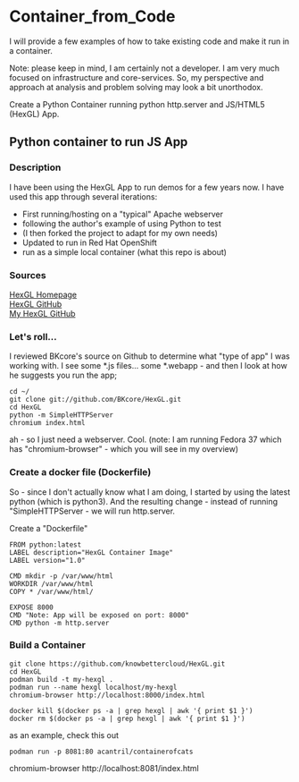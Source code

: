 # Container_from_Code

I will provide a few examples of how to take existing code and make it run in a container.

Note: please keep in mind, I am certainly not a developer.  I am very much focused on infrastructure and core-services.  So, my perspective and approach at analysis and problem solving may look a bit unorthodox.  


Create a Python Container running python http.server and JS/HTML5 (HexGL) App.

## Python container to run JS App

### Description
I have been using the HexGL App to run demos for a few years now.  I have used this app through several iterations:

* First running/hosting on a "typical" Apache webserver
* following the author's example of using Python to test  
* (I then forked the project to adapt for my own needs)
* Updated to run in Red Hat OpenShift
* run as a simple local container (what this repo is about)

### Sources
[HexGL Homepage](https://hexgl.bkcore.com/)  
[HexGL GitHub](https://github.com/BKcore/HexGL)  
[My HexGL GitHub](https://github.com/KnowBetterCloud/HexGL)  

### Let's roll...
I reviewed BKcore's source on Github to determine what "type of app" I was working with.  I see some *.js files... some *.webapp - and then I look at how he suggests you run the app;

```
cd ~/
git clone git://github.com/BKcore/HexGL.git
cd HexGL
python -m SimpleHTTPServer
chromium index.html
```
ah - so I just need a webserver.  Cool.  (note:  I am running Fedora 37 which has "chromium-browser" - which you will see in my overview)

### Create a docker file (Dockerfile)
So - since I don't actually know what I am doing, I started by using the latest python (which is python3).  And the resulting change - instead of running "SimpleHTTPServer - we will run http.server.

Create a "Dockerfile"
```
FROM python:latest
LABEL description="HexGL Container Image"
LABEL version="1.0"

CMD mkdir -p /var/www/html
WORKDIR /var/www/html
COPY * /var/www/html/

EXPOSE 8000
CMD "Note: App will be exposed on port: 8000"
CMD python -m http.server
```

### Build a Container

```
git clone https://github.com/knowbettercloud/HexGL.git
cd HexGL
podman build -t my-hexgl .
podman run --name hexgl localhost/my-hexgl
chromium-browser http://localhost:8000/index.html
```

```
docker kill $(docker ps -a | grep hexgl | awk '{ print $1 }')
docker rm $(docker ps -a | grep hexgl | awk '{ print $1 }')
```


as an example, check this out
```
podman run -p 8081:80 acantril/containerofcats
```
chromium-browser http://localhost:8081/index.html
 
